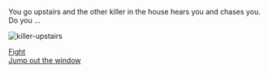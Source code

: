 You go upstairs and the other killer in the house hears you and chases you. Do you ...

![killer-upstairs](https://1.bp.blogspot.com/-MSM4_ZNIrGc/WkXl6pX6sWI/AAAAAAAAAi0/BQFU9nm2T3ouQs0U3_-uLaE5-LKaNX7GwCEwYBhgL/s1600/186901456.jpg)

[Fight](death.md)  
[Jump out the window](you-win.md)